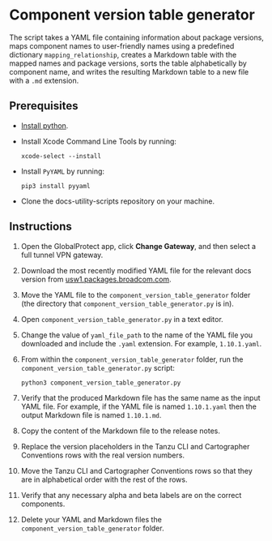 # Component version table generator

The script takes a YAML file containing information about package versions, maps component names to
user-friendly names using a predefined dictionary `mapping_relationship`, creates a Markdown table
with the mapped names and package versions, sorts the table alphabetically by component name, and
writes the resulting Markdown table to a new file with a `.md` extension.

## Prerequisites

- [Install python](https://www.python.org/downloads/).

- Install Xcode Command Line Tools by running:

  ```console
  xcode-select --install
  ```

- Install `PyYAML` by running:

  ```console
  pip3 install pyyaml
  ```

- Clone the docs-utility-scripts repository on your machine.

## Instructions

1. Open the GlobalProtect app, click **Change Gateway**, and then select a full tunnel VPN gateway.

1. Download the most recently modified YAML file for the relevant docs version from
   [usw1.packages.broadcom.com](https://usw1.packages.broadcom.com/ui/native/tap-sm-docker-dev-local).

1. Move the YAML file to the `component_version_table_generator` folder (the directory that
   `component_version_table_generator.py` is in).

1. Open `component_version_table_generator.py` in a text editor.

1. Change the value of `yaml_file_path` to the name of the YAML file you downloaded and include the
   `.yaml` extension. For example, `1.10.1.yaml`.

1. From within the `component_version_table_generator` folder, run the
   `component_version_table_generator.py` script:

   ```console
   python3 component_version_table_generator.py
   ```

1. Verify that the produced Markdown file has the same name as the input YAML file. For example, if
   the YAML file is named `1.10.1.yaml` then the output Markdown file is named `1.10.1.md`.

1. Copy the content of the Markdown file to the release notes.

1. Replace the version placeholders in the Tanzu CLI and Cartographer Conventions rows with the real
   version numbers.

1. Move the Tanzu CLI and Cartographer Conventions rows so that they are in alphabetical order with
   the rest of the rows.

1. Verify that any necessary alpha and beta labels are on the correct components.

1. Delete your YAML and Markdown files the `component_version_table_generator` folder.
